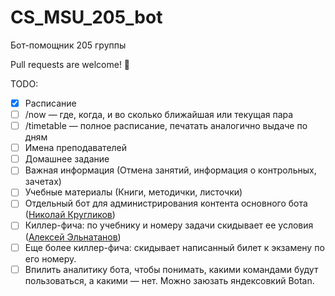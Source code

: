 # CS_MSU_205_bot
Бот-помощник 205 группы

Pull requests are welcome! 👾

TODO:

- [x] Расписание
- [ ] /now — где, когда, и во сколько ближайшая или текущая пара
- [ ] /timetable — полное расписание, печатать аналогично выдаче по дням
- [ ] Имена преподавателей
- [ ] Домашнее задание
- [ ] Важная информация (Отмена занятий, информация о контрольных, зачетах)
- [ ] Учебные материалы (Книги, методички, листочки)
- [ ] Отдельный бот для администрирования контента основного бота ([Николай Кругликов](https://github.com/nkruglikov))
- [ ] Киллер-фича: по учебнику и номеру задачи скидывает ее условия ([Алексей Эльнатанов](https://telegram.me/InvalidPointer))
- [ ] Еще более киллер-фича: скидывает написанный билет к экзамену по его номеру.
- [ ] Впилить аналитику бота, чтобы понимать, какими командами будут пользоваться, а какими — нет. Можно заюзать яндексовкий Botan.
